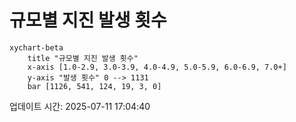 # 규모별 지진 발생 횟수

```mermaid
xychart-beta
    title "규모별 지진 발생 횟수"
    x-axis [1.0-2.9, 3.0-3.9, 4.0-4.9, 5.0-5.9, 6.0-6.9, 7.0+]
    y-axis "발생 횟수" 0 --> 1131
    bar [1126, 541, 124, 19, 3, 0]
```

업데이트 시간: 2025-07-11 17:04:40
